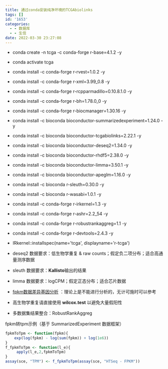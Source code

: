 ```yaml
---
title: 通过conda安装纯净环境的TCGAbiolinks
tags: []
id: '1653'
categories:
  - - 数据库
  - - 生信
date: 2022-03-30 23:27:08
---
```


*   conda create -n tcga -c conda-forge r-base=4.1.2 -y
*   conda activate tcga
*   conda install -c conda-forge r-rvest=1.0.2 -y
*   conda install -c conda-forge r-xml=3.99\_0.8 -y
*   conda install -c conda-forge r-rcpparmadillo=0.10.8.1.0 -y
*   conda install -c conda-forge r-bh=1.78.0\_0 -y
*   conda install -c conda-forge r-biocmanager=1.30.16 -y
*   conda install -c bioconda bioconductor-summarizedexperiment=1.24.0 -y
*   conda install -c bioconda bioconductor-tcgabiolinks=2.22.1 -y
*   conda install -c bioconda bioconductor-deseq2=1.34.0 -y
*   conda install -c bioconda bioconductor-rhdf5=2.38.0 -y
*   conda install -c bioconda bioconductor-limma=3.50.1 -y
*   conda install -c bioconda bioconductor-apeglm=1.16.0 -y
*   conda install -c bioconda r-sleuth=0.30.0 -y
*   conda install -c bioconda r-wasabi=1.0.1 -y
*   conda install -c conda-forge r-irkernel=1.3 -y
*   conda install -c conda-forge r-ashr=2.2\_54 -y
*   conda install -c conda-forge r-robustrankaggreg=1.1 -y
*   conda install -c conda-forge r-devtools=2.4.3 -y
*   IRkernel::installspec(name='tcga', displayname='r-tcga')

*   deseq2 数据要求：低生物学重复 & raw counts；假定负二项分布；适合高通量测序数据
*   sleuth 数据要求：**Kallisto**输出的结果
*   limma 数据要求：logCPM；假定正态分布；适合芯片数据
*   [fpkm数据差异基因分析](https://bioconductor.org/packages/release/bioc/vignettes/limma/inst/doc/usersguide.pdf) ：理论上是不能进行分析的，无计可施时可以参考
*   高生物学重复请直接使用 **wilcox.test** 以避免大量假阳性
*   多数据集结果整合：RobustRankAggreg

fpkm转tpm示例（基于 SummarizedExperiment 数据框架）

```r
fpkmToTpm <- function(fpkm){
    exp(log(fpkm) - log(sum(fpkm)) + log(1e6))
}
f_fpkmToTpm <- function(l_e){
     apply(l_e,2,fpkmToTpm)
}
assay(sce, "TPM") <- f_fpkmToTpm(assay(sce, "HTSeq - FPKM"))
```